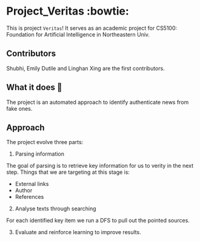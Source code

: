 # Project_Veritas :bowtie:

This is project `Veritas`! It serves as an academic project for
CS5100: Foundation for Artificial Intelligence in Northeastern Univ.

## Contributors

Shubhi, Emily Dutile and Linghan Xing are the first contributors.

## What it does :rocket:

The project is an automated approach to identify authenticate news
from fake ones. 

## Approach

The project evolve three parts:

1. Parsing information

The goal of parsing is to retrieve key information for us to verity 
in the next step. Things that we are targeting at this stage is:

* External links
* Author
* References

2. Analyse texts through searching

For each identified key item we run a DFS to pull out the 
pointed sources. 

3. Evaluate and reinforce learning to improve results.
